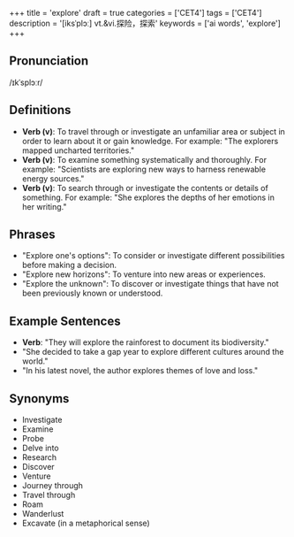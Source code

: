 +++
title = 'explore'
draft = true
categories = ['CET4']
tags = ['CET4']
description = '[iksˈplɔː] vt.&vi.探险，探索'
keywords = ['ai words', 'explore']
+++

## Pronunciation
/ɪkˈsplɔːr/

## Definitions
- **Verb (v)**: To travel through or investigate an unfamiliar area or subject in order to learn about it or gain knowledge. For example: "The explorers mapped uncharted territories."
- **Verb (v)**: To examine something systematically and thoroughly. For example: "Scientists are exploring new ways to harness renewable energy sources."
- **Verb (v)**: To search through or investigate the contents or details of something. For example: "She explores the depths of her emotions in her writing."

## Phrases
- "Explore one's options": To consider or investigate different possibilities before making a decision.
- "Explore new horizons": To venture into new areas or experiences.
- "Explore the unknown": To discover or investigate things that have not been previously known or understood.

## Example Sentences
- **Verb**: "They will explore the rainforest to document its biodiversity."
- "She decided to take a gap year to explore different cultures around the world."
- "In his latest novel, the author explores themes of love and loss."

## Synonyms
- Investigate
- Examine
- Probe
- Delve into
- Research
- Discover
- Venture
- Journey through
- Travel through
- Roam
- Wanderlust
- Excavate (in a metaphorical sense)
